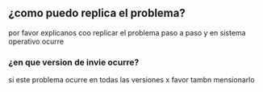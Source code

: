 ## ¿como puedo replica el problema?
por favor explicanos coo replicar el problema paso a paso y en sistema operativo ocurre
### ¿en que version de invie ocurre?
si este problema ocurre en todas las versiones x favor tambn mensionarlo
